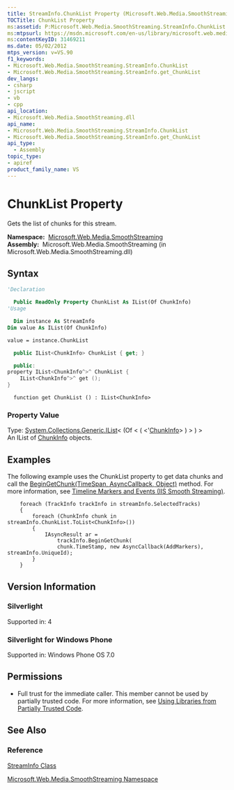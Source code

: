 ```yaml
---
title: StreamInfo.ChunkList Property (Microsoft.Web.Media.SmoothStreaming)
TOCTitle: ChunkList Property
ms:assetid: P:Microsoft.Web.Media.SmoothStreaming.StreamInfo.ChunkList
ms:mtpsurl: https://msdn.microsoft.com/en-us/library/microsoft.web.media.smoothstreaming.streaminfo.chunklist(v=VS.90)
ms:contentKeyID: 31469211
ms.date: 05/02/2012
mtps_version: v=VS.90
f1_keywords:
- Microsoft.Web.Media.SmoothStreaming.StreamInfo.ChunkList
- Microsoft.Web.Media.SmoothStreaming.StreamInfo.get_ChunkList
dev_langs:
- csharp
- jscript
- vb
- cpp
api_location:
- Microsoft.Web.Media.SmoothStreaming.dll
api_name:
- Microsoft.Web.Media.SmoothStreaming.StreamInfo.ChunkList
- Microsoft.Web.Media.SmoothStreaming.StreamInfo.get_ChunkList
api_type:
  - Assembly
topic_type:
- apiref
product_family_name: VS
---
```


# ChunkList Property

Gets the list of chunks for this stream.

**Namespace:**  [Microsoft.Web.Media.SmoothStreaming](microsoft-web-media-smoothstreaming-namespace_1.md)  
**Assembly:**  Microsoft.Web.Media.SmoothStreaming (in Microsoft.Web.Media.SmoothStreaming.dll)

## Syntax

```vb
'Declaration

  Public ReadOnly Property ChunkList As IList(Of ChunkInfo)
'Usage

  Dim instance As StreamInfo
Dim value As IList(Of ChunkInfo)

value = instance.ChunkList
```

```csharp
  public IList<ChunkInfo> ChunkList { get; }
```

```cpp
  public:
property IList<ChunkInfo^>^ ChunkList {
    IList<ChunkInfo^>^ get ();
}
```

```jscript
  function get ChunkList () : IList<ChunkInfo>
```

### Property Value

Type: [System.Collections.Generic.IList](https://msdn.microsoft.com/library/5y536ey6)\< (Of \< ( \<'[ChunkInfo](chunkinfo-class-microsoft-web-media-smoothstreaming_1.md)\> ) \> ) \>  
An IList of [ChunkInfo](chunkinfo-class-microsoft-web-media-smoothstreaming_1.md) objects.  

## Examples

The following example uses the ChunkList property to get data chunks and call the [BeginGetChunk(TimeSpan, AsyncCallback, Object)](trackinfo-begingetchunk-method-microsoft-web-media-smoothstreaming_1.md) method. For more information, see [Timeline Markers and Events (IIS Smooth Streaming)](timeline-markers-and-events.md).

``` 
    foreach (TrackInfo trackInfo in streamInfo.SelectedTracks)
    {
        foreach (ChunkInfo chunk in streamInfo.ChunkList.ToList<ChunkInfo>())
        {
            IAsyncResult ar =
                trackInfo.BeginGetChunk(
                chunk.TimeStamp, new AsyncCallback(AddMarkers), streamInfo.UniqueId);
        }
    }
```

## Version Information

### Silverlight

Supported in: 4  

### Silverlight for Windows Phone

Supported in: Windows Phone OS 7.0  

## Permissions

  - Full trust for the immediate caller. This member cannot be used by partially trusted code. For more information, see [Using Libraries from Partially Trusted Code](https://msdn.microsoft.com/library/8skskf63).

## See Also

### Reference

[StreamInfo Class](streaminfo-class-microsoft-web-media-smoothstreaming_1.md)

[Microsoft.Web.Media.SmoothStreaming Namespace](microsoft-web-media-smoothstreaming-namespace_1.md)

